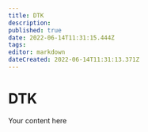 ```yaml
---
title: DTK
description: 
published: true
date: 2022-06-14T11:31:15.444Z
tags: 
editor: markdown
dateCreated: 2022-06-14T11:31:13.371Z
---
```


# DTK
Your content here